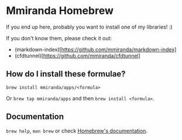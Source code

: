 # Mmiranda Homebrew

If you end up here, probably you want to install one of my libraries! :)

If you don't know them, please check it out:

* (markdown-index)[https://github.com/mmiranda/markdown-index]
* (cfdtunnel)[https://github.com/mmiranda/cfdtunnel]

## How do I install these formulae?

`brew install mmiranda/apps/<formula>`

Or `brew tap mmiranda/apps` and then `brew install <formula>`.

## Documentation

`brew help`, `man brew` or check [Homebrew's documentation](https://docs.brew.sh).
